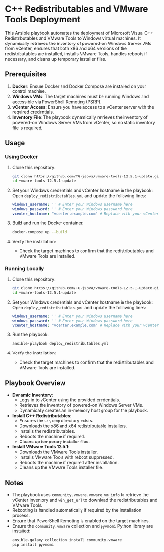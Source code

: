 # C++ Redistributables and VMware Tools Deployment

This Ansible playbook automates the deployment of Microsoft Visual C++ Redistributables and VMware Tools to Windows virtual machines. It dynamically retrieves the inventory of powered-on Windows Server VMs from vCenter, ensures that both x86 and x64 versions of the redistributables are installed, installs VMware Tools, handles reboots if necessary, and cleans up temporary installer files.

## Prerequisites

1. **Docker**: Ensure Docker and Docker Compose are installed on your control machine.
2. **Windows VMs**: The target machines must be running Windows and accessible via PowerShell Remoting (PSRP).
3. **vCenter Access**: Ensure you have access to a vCenter server with the required credentials.
4. **Inventory File**: The playbook dynamically retrieves the inventory of powered-on Windows Server VMs from vCenter, so no static inventory file is required.

## Usage

### Using Docker

1. Clone this repository:
   ```bash
   git clone https://github.com/TG-jsova/vmware-tools-12.5.1-update.git
   cd vmware-tools-12.5.1-update
   ```

2. Set your Windows credentials and vCenter hostname in the playbook:
   Open `deploy_redistributables.yml` and update the following lines:
   ```yaml
   windows_username: '' # Enter your Windows username here
   windows_password: '' # Enter your Windows password here
   vcenter_hostname: "vcenter.example.com" # Replace with your vCenter hostname
   ```

3. Build and run the Docker container:
   ```bash
   docker-compose up --build
   ```

4. Verify the installation:
   - Check the target machines to confirm that the redistributables and VMware Tools are installed.

### Running Locally

1. Clone this repository:
   ```bash
   git clone https://github.com/TG-jsova/vmware-tools-12.5.1-update.git
   cd vmware-tools-12.5.1-update
   ```

2. Set your Windows credentials and vCenter hostname in the playbook:
   Open `deploy_redistributables.yml` and update the following lines:
   ```yaml
   windows_username: '' # Enter your Windows username here
   windows_password: '' # Enter your Windows password here
   vcenter_hostname: "vcenter.example.com" # Replace with your vCenter hostname
   ```

3. Run the playbook:
   ```bash
   ansible-playbook deploy_redistributables.yml
   ```

4. Verify the installation:
   - Check the target machines to confirm that the redistributables and VMware Tools are installed.

## Playbook Overview

- **Dynamic Inventory**:
  - Logs in to vCenter using the provided credentials.
  - Retrieves the inventory of powered-on Windows Server VMs.
  - Dynamically creates an in-memory host group for the playbook.
- **Install C++ Redistributables**:
  - Ensures the `C:\Temp` directory exists.
  - Downloads the x86 and x64 redistributable installers.
  - Installs the redistributables.
  - Reboots the machine if required.
  - Cleans up temporary installer files.
- **Install VMware Tools 12.5.1**:
  - Downloads the VMware Tools installer.
  - Installs VMware Tools with reboot suppressed.
  - Reboots the machine if required after installation.
  - Cleans up the VMware Tools installer file.

## Notes

- The playbook uses `community.vmware.vmware_vm_info` to retrieve the vCenter inventory and `win_get_url` to download the redistributables and VMware Tools.
- Rebooting is handled automatically if required by the installation process.
- Ensure that PowerShell Remoting is enabled on the target machines.
- Ensure the `community.vmware` collection and `pyvmomi` Python library are installed:
  ```bash
  ansible-galaxy collection install community.vmware
  pip install pyvmomi
  ```

